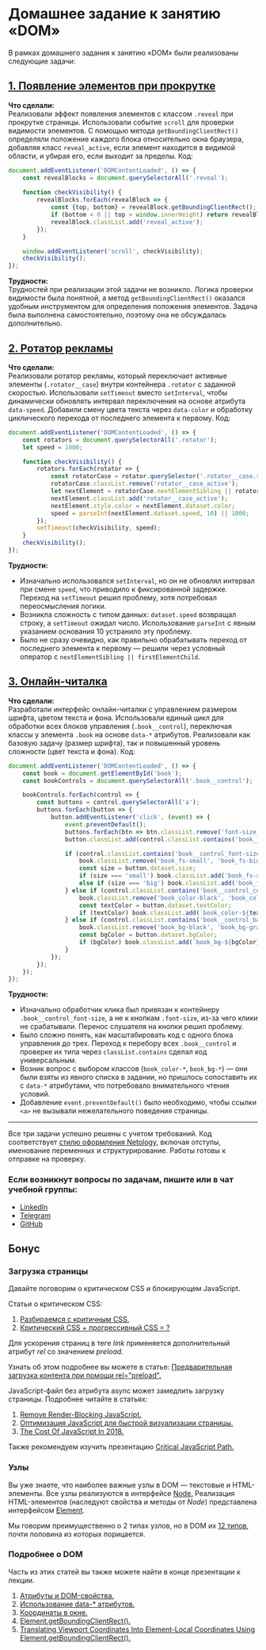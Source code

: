 # Домашнее задание к занятию «DOM»

В рамках домашнего задания к занятию «DOM» были реализованы следующие задачи:

## [1. Появление элементов при прокрутке](./reveal/)
**Что сделали:**  
Реализовали эффект появления элементов с классом `.reveal` при прокрутке страницы. Использовали событие `scroll` для проверки видимости элементов. С помощью метода `getBoundingClientRect()` определяли положение каждого блока относительно окна браузера, добавляя класс `reveal_active`, если элемент находится в видимой области, и убирая его, если выходит за пределы. Код:  
```javascript
document.addEventListener('DOMContentLoaded', () => {
    const revealBlocks = document.querySelectorAll('.reveal');
    
    function checkVisibility() {
        revealBlocks.forEach(revealBlock => {
            const {top, bottom} = revealBlock.getBoundingClientRect();
            if (bottom < 0 || top > window.innerHeight) return revealBlock.classList.remove('reveal_active');
            revealBlock.classList.add('reveal_active');
        });
    }

    window.addEventListener('scroll', checkVisibility);
    checkVisibility();
});
```

**Трудности:**  
Трудностей при реализации этой задачи не возникло. Логика проверки видимости была понятной, а метод `getBoundingClientRect()` оказался удобным инструментом для определения положения элементов. Задача была выполнена самостоятельно, поэтому она не обсуждалась дополнительно.

## [2. Ротатор рекламы](./ads/)
**Что сделали:**  
Реализовали ротатор рекламы, который переключает активные элементы (`.rotator__case`) внутри контейнера `.rotator` с заданной скоростью. Использовали `setTimeout` вместо `setInterval`, чтобы динамически обновлять интервал переключения на основе атрибута `data-speed`. Добавили смену цвета текста через `data-color` и обработку циклического перехода от последнего элемента к первому. Код:  
```javascript
document.addEventListener('DOMContentLoaded', () => {
    const rotators = document.querySelectorAll('.rotator');
    let speed = 1000;

    function checkVisibility() {
        rotators.forEach(rotator => {
            const rotatorCase = rotator.querySelector('.rotator__case.rotator__case_active');
            rotatorCase.classList.remove('rotator__case_active');
            let nextElement = rotatorCase.nextElementSibling || rotator.firstElementChild;
            nextElement.classList.add('rotator__case_active');
            nextElement.style.color = nextElement.dataset.color;
            speed = parseInt(nextElement.dataset.speed, 10) || 1000;
        });
        setTimeout(checkVisibility, speed);
    }
    checkVisibility();
});
```

**Трудности:**  
- Изначально использовался `setInterval`, но он не обновлял интервал при смене `speed`, что приводило к фиксированной задержке. Переход на `setTimeout` решил проблему, хотя потребовал переосмысления логики.
- Возникла сложность с типом данных: `dataset.speed` возвращал строку, а `setTimeout` ожидал число. Использование `parseInt` с явным указанием основания 10 устранило эту проблему.
- Было не сразу очевидно, как правильно обрабатывать переход от последнего элемента к первому — решили через условный оператор с `nextElementSibling || firstElementChild`.

## [3. Онлайн-читалка](./book-reader/)
**Что сделали:**  
Разработали интерфейс онлайн-читалки с управлением размером шрифта, цветом текста и фона. Использовали единый цикл для обработки всех блоков управления (`.book__control`), переключая классы у элемента `.book` на основе `data-*` атрибутов. Реализовали как базовую задачу (размер шрифта), так и повышенный уровень сложности (цвет текста и фона). Код:  
```javascript
document.addEventListener('DOMContentLoaded', () => {
    const book = document.getElementById('book');
    const bookControls = document.querySelectorAll('.book__control');

    bookControls.forEach(control => {
        const buttons = control.querySelectorAll('a');
        buttons.forEach(button => {
            button.addEventListener('click', (event) => {
                event.preventDefault();
                buttons.forEach(btn => btn.classList.remove('font-size_active', 'color_active'));
                button.classList.add(control.classList.contains('book__control_font-size') ? 'font-size_active' : 'color_active');

                if (control.classList.contains('book__control_font-size')) {
                    book.classList.remove('book_fs-small', 'book_fs-big');
                    const size = button.dataset.size;
                    if (size === 'small') book.classList.add('book_fs-small');
                    else if (size === 'big') book.classList.add('book_fs-big');
                } else if (control.classList.contains('book__control_color')) {
                    book.classList.remove('book_color-black', 'book_color-gray', 'book_color-whitesmoke');
                    const textColor = button.dataset.textColor;
                    if (textColor) book.classList.add(`book_color-${textColor}`);
                } else if (control.classList.contains('book__control_background')) {
                    book.classList.remove('book_bg-black', 'book_bg-gray', 'book_bg-white');
                    const bgColor = button.dataset.bgColor;
                    if (bgColor) book.classList.add(`book_bg-${bgColor}`);
                }
            });
        });
    });
});
```

**Трудности:**  
- Изначально обработчик клика был привязан к контейнеру `.book__control_font-size`, а не к кнопкам `.font-size`, из-за чего клики не срабатывали. Перенос слушателя на кнопки решил проблему.
- Было сложно понять, как масштабировать код с одного блока управления до трех. Переход к перебору всех `.book__control` и проверке их типа через `classList.contains` сделал код универсальным.
- Возник вопрос с выбором классов (`book_color-*`, `book_bg-*`) — они были взяты из явного списка в задании, но пришлось сопоставить их с `data-*` атрибутами, что потребовало внимательного чтения условий.
- Добавление `event.preventDefault()` было необходимо, чтобы ссылки `<a>` не вызывали нежелательного поведения страницы.

---

Все три задачи успешно решены с учетом требований. Код соответствует [стилю оформления Netology](https://github.com/netology-code/codestyle), включая отступы, именование переменных и структурирование. Работы готовы к отправке на проверку.

### Если возникнут вопросы по задачам, пишите или в чат учебной группы:
- [LinkedIn](https://www.linkedin.com/in/dm-morozov/)
- [Telegram](https://t.me/dem2014)
- [GitHub](https://github.com/dm-morozov/)

## Бонус

### Загрузка страницы

Давайте поговорим о критическом CSS и блокирующем JavaScript.

Статьи о критическом CSS:

1. [Разбираемся с критичным CSS.](http://prgssr.ru/development/razbiraemsya-s-kritichnym-css.html)
2. [Критический CSS + прогрессивный CSS = ?](https://medium.com/web-standards/critical-and-progressive-css-d6611f034d7d)

Для ускорения страниц в теге *link*
применяется дополнительный атрибут *rel* со значением *preload*.

Узнать об этом подробнее вы можете в статье:
[Предварительная загрузка контента при помощи rel="preload".](https://developer.mozilla.org/ru/docs/Web/HTML/Preloading_content)

JavaScript-файл без атрибута async может замедлить загрузку страницы. Подробнее
читайте в статьях: 

1. [Remove Render-Blocking JavaScript.](https://developers.google.com/speed/docs/insights/BlockingJS)
2. [Оптимизация JavaScript для быстрой визуализации страницы.](https://developers.google.com/web/fundamentals/performance/critical-rendering-path/adding-interactivity-with-javascript?hl=ru)
3. [The Cost Of JavaScript In 2018.](https://medium.com/@addyosmani/the-cost-of-javascript-in-2018-7d8950fbb5d4) 

Также рекомендуем изучить презентацию [Critical JavaScript Path.](https://speakerdeck.com/jonthanfielding/critical-javascript-path) 

### Узлы

Вы уже знаете, что наиболее важные узлы в DOM — текстовые и HTML-элементы.
Все узлы реализуются в интерфейсе [Node.](https://developer.mozilla.org/ru/docs/Web/API/Node)
Реализация HTML-элементов (наследуют свойства и методы от *Node*)
представлена интерфейсом [Element](https://developer.mozilla.org/ru/docs/Web/API/Element).

Мы говорим преимущественно о 2 типах узлов, но в DOM их [12 типов](https://developer.mozilla.org/ru/docs/Web/API/Node/nodeType),
почти половина из которых порицается.

### Подробнее о DOM

Часть из этих статей вы также можете найти в конце презентации к лекции.

1. [Атрибуты и DOM-свойства.](https://learn.javascript.ru/attributes-and-custom-properties)
2. [Использование data-* атрибутов.](https://developer.mozilla.org/ru/docs/Web/Guide/HTML/Using_data_attributes)
3. [Координаты в окне.](https://learn.javascript.ru/coordinates)
4. [Element.getBoundingClientRect().](https://developer.mozilla.org/ru/docs/Web/API/Element/getBoundingClientRect)
5. [Translating Viewport Coordinates Into Element-Local Coordinates Using Element.getBoundingClientRect().](https://www.bennadel.com/blog/3441-translating-viewport-coordinates-into-element-local-coordinates-using-element-getboundingclientrect.htm)

